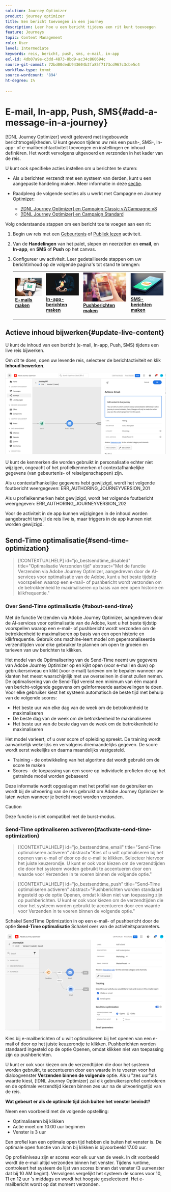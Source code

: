 ```yaml
---
solution: Journey Optimizer
product: journey optimizer
title: Een bericht toevoegen in een journey
description: Leer hoe u een bericht tijdens een rit kunt toevoegen
feature: Journeys
topic: Content Management
role: User
level: Intermediate
keywords: reis, bericht, push, sms, e-mail, in-app
exl-id: 4db07a9e-c3dd-4873-8bd9-ac34c860694c
source-git-commit: 72bd00dedb943604b2fa85f7173cd967c3cbe5c4
workflow-type: tm+mt
source-wordcount: '894'
ht-degree: 1%

---
```


# E-mail, In-app, Push, SMS{#add-a-message-in-a-journey}

[!DNL Journey Optimizer] wordt geleverd met ingebouwde berichtmogelijkheden. U kunt gewoon tijdens uw reis een push-, SMS-, In-app- of e-mailberichtactiviteit toevoegen en instellingen en inhoud definiëren. Het wordt vervolgens uitgevoerd en verzonden in het kader van de reis.

U kunt ook specifieke acties instellen om u berichten te sturen:

* Als u berichten verzendt met een systeem van derden, kunt u een aangepaste handeling maken. Meer informatie in deze [sectie](../action/action.md).

* Raadpleeg de volgende secties als u werkt met Campagne en Journey Optimizer:

   * [[!DNL Journey Optimizer] en Campaign Classic v7/Campagne v8](../action/acc-action.md)
   * [[!DNL Journey Optimizer] en Campaign Standard](../action/acs-action.md)

Volg onderstaande stappen om een bericht toe te voegen aan een rit:

1. Begin uw reis met een [Gebeurtenis](general-events.md) of [Publiek lezen](read-audience.md) activiteit.

1. Van de **Handelingen** van het palet, slepen en neerzetten en **email**, en **In-app**, en **SMS** of **Push** op het canvas.

1. Configureer uw activiteit. Leer gedetailleerde stappen om uw berichtinhoud op de volgende pagina&#39;s tot stand te brengen:

   <table style="table-layout:fixed">
   <tr style="border: 0;">
   <td>
   <a href="../email/create-email.md">
   <img alt="Lood" src="../assets/do-not-localize/email.jpg">
   </a>
   <div><a href="../email/create-email.md"><strong>E-mails maken</strong>
   </div>
   <p>
   </td>
   <td>
   <a href="../in-app/create-in-app.md">
   <img alt="Lood" src="../assets/do-not-localize/in-app.jpg">
   </a>
   <div><a href="../in-app/create-in-app.md"><strong>In-app-berichten maken</strong>
   </div>
   <p>
   </td>
   <td>
   <a href="../push/create-push.md">
   <img alt="Onfrequent" src="../assets/do-not-localize/push.jpg">
   </a>
   <div>
   <a href="../push/create-push.md"><strong>Pushberichten maken<strong></a>
   </div>
   <p>
   </td>
   <td>
   <a href="../sms/create-sms.md">
   <img alt="Validatie" src="../assets/do-not-localize/sms.jpg">
   </a>
   <div>
   <a href="../sms/create-sms.md"><strong>SMS-berichten maken</strong></a>
   </div>
   <p>
   </td>
   </tr>
   </table>

## Actieve inhoud bijwerken{#update-live-content}

U kunt de inhoud van een bericht (e-mail, In-app, Push, SMS) tijdens een live reis bijwerken.

Om dit te doen, open uw levende reis, selecteer de berichtactiviteit en klik **Inhoud bewerken**.

![](assets/add-a-message2.png)

U kunt de kenmerken die worden gebruikt in personalisatie echter niet wijzigen, ongeacht of het profielkenmerken of contextafhankelijke gegevens (van gebeurtenis- of reiseigenschappen) zijn.

Als u contextafhankelijke gegevens hebt gewijzigd, wordt het volgende foutbericht weergegeven: ERR_AUTHORING_JOURNEYVERSION_201

Als u profielkenmerken hebt gewijzigd, wordt het volgende foutbericht weergegeven: ERR_AUTHORING_JOURNEYVERSION_202

Voor de activiteit in de app kunnen wijzigingen in de inhoud worden aangebracht terwijl de reis live is, maar triggers in de app kunnen niet worden gewijzigd.

## Send-Time optimalisatie{#send-time-optimization}

>[!CONTEXTUALHELP]
>id="jo_bestsendtime_disabled"
>title="Optimalisatie Verzonden tijd"
>abstract="Met de functie Verzenden via Adobe Journey Optimizer, aangedreven door de AI-services voor optimalisatie van de Adobe, kunt u het beste tijdstip voorspellen waarop een e-mail- of pushbericht wordt verzonden om de betrokkenheid te maximaliseren op basis van een open historie en klikfrequentie."

### Over Send-Time optimalisatie {#about-send-time}

Met de functie Verzenden via Adobe Journey Optimizer, aangedreven door de AI-services voor optimalisatie van de Adobe, kunt u het beste tijdstip voorspellen waarop een e-mail- of pushbericht wordt verzonden om de betrokkenheid te maximaliseren op basis van een open historie en klikfrequentie. Gebruik ons machine-leert model om gepersonaliseerde verzendtijden voor elke gebruiker te plannen om open te groeien en tarieven van uw berichten te klikken.

Het model van de Optimalisering van de Send-Time neemt uw gegevens van Adobe Journey Optimizer op en kijkt open (voor e-mail en duw) op gebruikersniveau en klikt (voor e-mail) tarieven om te bepalen wanneer uw klanten het meest waarschijnlijk met uw overseinen in dienst zullen nemen. De optimalisering van de Send-Tijd vereist een minimum van één maand van bericht-volgende gegevens om geïnformeerde aanbevelingen te doen. Voor elke gebruiker kiest het systeem automatisch de beste tijd met behulp van de volgende scores:

* Het beste uur van elke dag van de week om de betrokkenheid te maximaliseren
* De beste dag van de week om de betrokkenheid te maximaliseren
* Het beste uur van de beste dag van de week om de betrokkenheid te maximaliseren

Het model varieert, of u over score of opleiding spreekt. De training wordt aanvankelijk wekelijks en vervolgens driemaandelijks gegeven. De score wordt eerst wekelijks en daarna maandelijks vastgesteld.

* Training - de ontwikkeling van het algoritme dat wordt gebruikt om de score te maken
* Scores - de toepassing van een score op individuele profielen die op het getrainde model worden gebaseerd

Deze informatie wordt opgeslagen met het profiel van de gebruiker en wordt bij de uitvoering van de reis gebruikt om Adobe Journey Optimizer te laten weten wanneer je bericht moet worden verzonden.

>[!CAUTION]
>
>Deze functie is niet compatibel met de burst-modus.

### Send-Time optimaliseren activeren{#activate-send-time-optimization}

>[!CONTEXTUALHELP]
>id="jo_bestsendtime_email"
>title="Send-Time optimaliseren activeren"
>abstract="Kies of u wilt optimaliseren bij het openen van e-mail of door op de e-mail te klikken. Selecteer hiervoor het juiste keuzerondje. U kunt er ook voor kiezen om de verzendtijden die door het systeem worden gebruikt te accentueren door een waarde voor Verzenden in te voeren binnen de volgende optie."

>[!CONTEXTUALHELP]
>id="jo_bestsendtime_push"
>title="Send-Time optimaliseren activeren"
>abstract="Pushberichten worden standaard ingesteld op de optie Openen, omdat klikken niet van toepassing zijn op pushberichten. U kunt er ook voor kiezen om de verzendtijden die door het systeem worden gebruikt te accentueren door een waarde voor Verzenden in te voeren binnen de volgende optie."

Schakel SendTime Optimization in op een e-mail- of pushbericht door de optie **Send-Time optimalisatie** Schakel over van de activiteitsparameters.

![](../building-journeys/assets/jo-message5.png)

Kies bij e-mailberichten of u wilt optimaliseren bij het openen van een e-mail of door op het juiste keuzerondje te klikken. Pushberichten worden standaard ingesteld op de optie Openen, omdat klikken niet van toepassing zijn op pushberichten.

U kunt er ook voor kiezen om de verzendtijden die door het systeem worden gebruikt, te accentueren door een waarde in te voeren voor het dialoogvenster **Verzenden binnen de volgende** optie. Als u &quot;zes uur&quot;als waarde kiest, [!DNL Journey Optimizer] zal elk gebruikersprofiel controleren en de optimale verzendtijd kiezen binnen zes uur na de uitvoeringstijd van de reis.

**Wat gebeurt er als de optimale tijd zich buiten het venster bevindt?**

Neem een voorbeeld met de volgende opstelling:

* Optimaliseren bij klikken
* Actie moet om 10.00 uur beginnen
* Venster is 3 uur

Een profiel kan een optimale open tijd hebben die buiten het venster is. De optimale open functie van John bij klikken is bijvoorbeeld 17.00 uur.

Op profielniveau zijn er scores voor elk uur van de week. In dit voorbeeld wordt de e-mail altijd verzonden binnen het venster. Tijdens runtime, controleert het systeem de lijst van scores binnen dat venster (3 uurvenster dat bij 10 AM begint). Vervolgens vergelijkt het systeem de scores voor 10, 11 en 12 uur &#39;s middags en wordt het hoogste geselecteerd. Het e-mailbericht wordt op dat moment verzonden.
